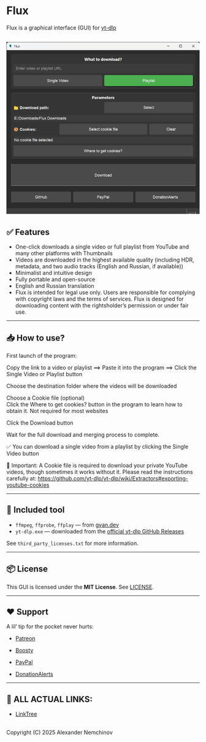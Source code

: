 # Flux

Flux is a graphical interface (GUI) for [yt-dlp](https://github.com/yt-dlp/yt-dlp)
  
![Flux](https://github.com/AlexanderNemchinov/Flux/blob/main/Screenshots/Flux%20Screenshot.png)
---

## ✅ Features

- One-click downloads a single video or full playlist from YouTube and many other platforms with Thumbnails
- Videos are downloaded in the highest available quality (including HDR, metadata, and two audio tracks (English and Russian, if available))
- Minimalist and intuitive design
- Fully portable and open-source
- English and Russian translation
- Flux is intended for legal use only. Users are responsible for complying with copyright laws and the terms of services. Flux is designed for downloading content with the rightsholder’s permission or under fair use.
  
---

## 📥 How to use?  
  
First launch of the program:  
  
Copy the link to a video or playlist ==> Paste it into the program ==> Click the Single Video or Playlist button  

Choose the destination folder where the videos will be downloaded

Choose a Cookie file (optional)  
Click the Where to get cookies? button in the program to learn how to obtain it. Not required for most websites  
  
Click the Download button  

Wait for the full download and merging process to complete.
  
  
✅ You can download a single video from a playlist by clicking the Single Video button

🔴 Important: A Cookie file is required to download your private YouTube videos, though sometimes it works without it.
Please read the instructions carefully at:
https://github.com/yt-dlp/yt-dlp/wiki/Extractors#exporting-youtube-cookies
  
---

## 🚀 Included tool
  
- `ffmpeg`, `ffprobe`, `ffplay` — from [gyan.dev](https://www.gyan.dev/ffmpeg/builds/)
- `yt-dlp.exe` — downloaded from the [official yt-dlp GitHub Releases](https://github.com/yt-dlp/yt-dlp/releases)

See `third_party_licenses.txt` for more information.

---

## 📦 License

This GUI is licensed under the **MIT License**. See [LICENSE](./LICENSE).
  
---

## ❤️ Support

A lil’ tip for the pocket never hurts:

- [Patreon](https://www.patreon.com/Nemchinov)
- [Boosty](https://boosty.to/AlexanderNemchinov)

- [PayPal](https://www.paypal.com/paypalme/AlexanderNemchinov)
- [DonationAlerts](https://www.donationalerts.com/c/Nemchinov)

---

## 💎 ALL ACTUAL LINKS:

- [LinkTree](https://linktr.ee/Nemchinov)
<br>
Copyright (C) 2025 Alexander Nemchinov

